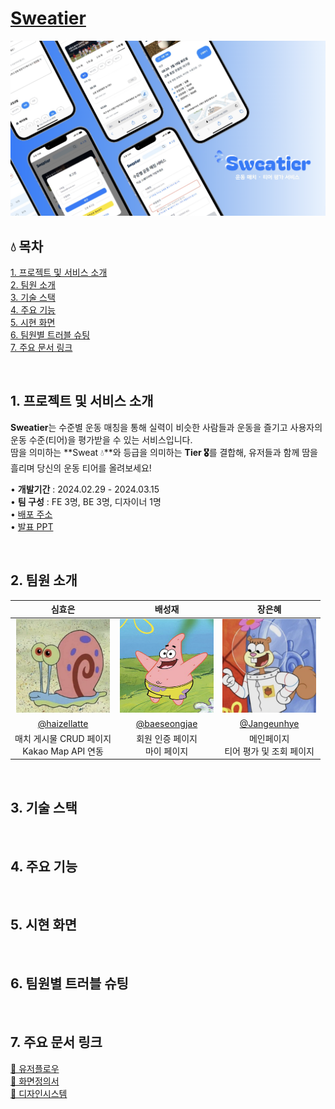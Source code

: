 # [Sweatier](https://sweatier-client.vercel.app/)

![alt text](readme.asset/banner.png)

## 💧 목차

[1. 프로젝트 및 서비스 소개]()  
[2. 팀원 소개]()  
[3. 기술 스택]()  
[4. 주요 기능]()  
[5. 시현 화면]()  
[6. 팀원별 트러블 슈팅]()  
[7. 주요 문서 링크]()

<br />

## 1. 프로젝트 및 서비스 소개

**Sweatier**는 수준별 운동 매칭을 통해 실력이 비슷한 사람들과 운동을 즐기고 사용자의 운동 수준(티어)을 평가받을 수 있는 서비스입니다.  
땀을 의미하는 **Sweat 💧**와 등급을 의미하는 **Tier 🎖️**를 결합해, 유저들과 함께 땀을 흘리며 당신의 운동 티어를 올려보세요!

• **개발기간** : 2024.02.29 - 2024.03.15  
• **팀 구성** : FE 3명, BE 3명, 디자이너 1명  
• [배포 주소](https://sweatier-client.vercel.app/)  
• [발표 PPT](https://www.canva.com/design/DAF_eGLYB6Y/ov4cFLs5zKZktzLgKcqvKg/edit?utm_content=DAF_eGLYB6Y&utm_campaign=designshare&utm_medium=link2&utm_source=sharebutton)

<br />

## 2. 팀원 소개

|                              심효은                              |                            배성재                             |                            장은혜                             |
| :--------------------------------------------------------------: | :-----------------------------------------------------------: | :-----------------------------------------------------------: |
| <img src="readme.asset/pingping.png" width="150" height="150" /> | <img src="readme.asset/ddung.png" width="150" height="150" /> | <img src="readme.asset/daram.png" width="150" height="150" /> |
|          [@haizellatte](https://github.com/haizellatte)          |        [@baeseongjae](https://github.com/baeseongjae)         |         [@Jangeunhye](https://github.com/Jangeunhye)          |
|         매치 게시물 CRUD 페이지 <br> Kakao Map API 연동          |               회원 인증 페이지 <br> 마이 페이지               |           메인페이지 <br> 티어 평가 및 조회 페이지            |

<br />

## 3. 기술 스택

<br />

## 4. 주요 기능

<br />

## 5. 시현 화면

<br />

## 6. 팀원별 트러블 슈팅

<br />

## 7. 주요 문서 링크

[🔗 유저플로우](<https://www.figma.com/file/7YYZRa9AEO4YM1jG93BwLv/UserFlow-(Community)?type=whiteboard&t=suFE8Cmnz7qvelJ2-0>)  
[🔗 화면정의서](https://www.figma.com/file/Upx7Oq28OJtC8o7W73QeCz/%ED%99%94%EB%A9%B4%EC%A0%95%EC%9D%98%EC%84%9C?type=design&node-id=0-1&mode=design&t=ruSkyqk9zO33uDmp-0)  
[🔗 디자인시스템](https://www.figma.com/file/XWbNPE3mun1oFNwXxLNvtX/%EB%94%94%EC%9E%90%EC%9D%B8%EC%8B%9C%EC%8A%A4%ED%85%9C-%EC%9E%91%EC%97%85%EC%A4%91?type=design&node-id=0%3A1&mode=design&t=d1VYzJYXhvUsrX3p-1)
